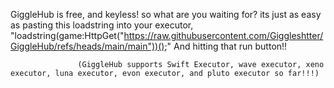 GiggleHub is free, and keyless! so what are you waiting for? its just as easy as pasting this loadstring into your executor, "loadstring(game:HttpGet("https://raw.githubusercontent.com/Giggleshtter/GiggleHub/refs/heads/main/main"))();" And hitting that run button!!

                   (GiggleHub supports Swift Executor, wave executor, xeno executor, luna executor, evon executor, and pluto executor so far!!!)

